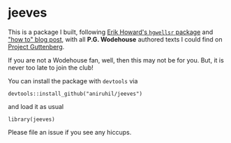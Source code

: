 # jeeves

This is a package I built, following [Erik Howard's `hgwellsr` package](https://github.com/erikhoward/hgwellsr) and ["how to" blog post](https://www.erikhoward.net/create-r-data-package/), with all **P.G. Wodehouse** authored texts I could find on [Project Guttenberg](https://www.gutenberg.org).

If you are not a Wodehouse fan, well, then this may not be  for you. But, it is never too late to join the club!

You can install the package with `devtools` via 

```{r}
devtools::install_github("aniruhil/jeeves")
```

and load it as usual 

```{r}
library(jeeves)
```

Please file an issue if you see any hiccups. 



